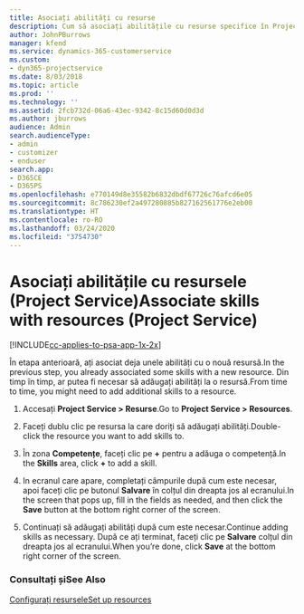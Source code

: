```yaml
---
title: Asociați abilități cu resurse
description: Cum să asociați abilitățile cu resurse specifice în Project Service
author: JohnPBurrows
manager: kfend
ms.service: dynamics-365-customerservice
ms.custom:
- dyn365-projectservice
ms.date: 8/03/2018
ms.topic: article
ms.prod: ''
ms.technology: ''
ms.assetid: 2fcb732d-06a6-43ec-9342-8c15d60d0d3d
ms.author: jburrows
audience: Admin
search.audienceType:
- admin
- customizer
- enduser
search.app:
- D365CE
- D365PS
ms.openlocfilehash: e770149d8e35582b6832dbdf67726c76afcd6e05
ms.sourcegitcommit: 8c786230ef2a497280885b827162561776e2eb00
ms.translationtype: HT
ms.contentlocale: ro-RO
ms.lasthandoff: 03/24/2020
ms.locfileid: "3754730"
---
```

# <a name="associate-skills-with-resources-project-service"></a><span data-ttu-id="69073-103">Asociați abilitățile cu resursele (Project Service)</span><span class="sxs-lookup"><span data-stu-id="69073-103">Associate skills with resources (Project Service)</span></span>

[!INCLUDE[cc-applies-to-psa-app-1x-2x](../includes/cc-applies-to-psa-app-1x-2x.md)]

<span data-ttu-id="69073-104">În etapa anterioară, ați asociat deja unele abilități cu o nouă resursă.</span><span class="sxs-lookup"><span data-stu-id="69073-104">In the previous step, you already associated some skills with  a new resource.</span></span> <span data-ttu-id="69073-105">Din timp în timp, ar putea fi necesar să adăugați abilități la o resursă.</span><span class="sxs-lookup"><span data-stu-id="69073-105">From time to time, you might need to add additional skills to a resource.</span></span>  
  
1.  <span data-ttu-id="69073-106">Accesați **Project Service > Resurse**.</span><span class="sxs-lookup"><span data-stu-id="69073-106">Go to **Project Service > Resources**.</span></span>  
  
2.  <span data-ttu-id="69073-107">Faceți dublu clic pe resursa la care doriți să adăugați abilități.</span><span class="sxs-lookup"><span data-stu-id="69073-107">Double-click the resource you want to add skills to.</span></span>  
  
3.  <span data-ttu-id="69073-108">În zona **Competențe**, faceți clic pe **+** pentru a adăuga o competență.</span><span class="sxs-lookup"><span data-stu-id="69073-108">In the **Skills** area, click **+** to add a skill.</span></span>  
  
4.  <span data-ttu-id="69073-109">In ecranul care apare, completați câmpurile după cum este necesar, apoi faceți clic pe butonul **Salvare** în colțul din dreapta jos al ecranului.</span><span class="sxs-lookup"><span data-stu-id="69073-109">In the screen that pops up, fill in the fields as needed, and then click the **Save** button at the bottom right corner of the screen.</span></span>  
  
5.  <span data-ttu-id="69073-110">Continuați să adăugați abilități după cum este necesar.</span><span class="sxs-lookup"><span data-stu-id="69073-110">Continue adding skills as necessary.</span></span> <span data-ttu-id="69073-111">După ce ați terminat, faceți clic pe **Salvare** colțul din dreapta jos al ecranului.</span><span class="sxs-lookup"><span data-stu-id="69073-111">When you’re done, click **Save** at the bottom right corner of the screen.</span></span>  
  
### <a name="see-also"></a><span data-ttu-id="69073-112">Consultați și</span><span class="sxs-lookup"><span data-stu-id="69073-112">See Also</span></span>  
 [<span data-ttu-id="69073-113">Configurați resursele</span><span class="sxs-lookup"><span data-stu-id="69073-113">Set up resources</span></span>](../project-service/set-up-resources.md)
